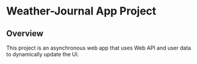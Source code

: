 # Weather-Journal App Project

## Overview

This project is an asynchronous web app that uses Web API and user data to dynamically update the UI.
